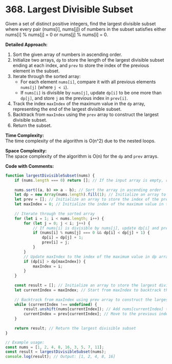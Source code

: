 # 368. Largest Divisible Subset
Given a set of distinct positive integers, find the largest divisible subset where every pair (nums[i], nums[j]) of numbers in the subset satisfies either nums[i] % nums[j] = 0 or nums[j] % nums[i] = 0.

**Detailed Approach:**
1. Sort the given array of numbers in ascending order.
2. Initialize two arrays, `dp` to store the length of the largest divisible subset ending at each index, and `prev` to store the index of the previous element in the subset.
3. Iterate through the sorted array:
   - For each element `nums[i]`, compare it with all previous elements `nums[j]` (where `j < i`).
   - If `nums[i]` is divisible by `nums[j]`, update `dp[i]` to be one more than `dp[j]`, and store `j` as the previous index in `prev[i]`.
4. Track the index `maxIndex` of the maximum value in the `dp` array, representing the end of the largest divisible subset.
5. Backtrack from `maxIndex` using the `prev` array to construct the largest divisible subset.
6. Return the subset.

**Time Complexity:**  
The time complexity of the algorithm is O(n^2) due to the nested loops.

**Space Complexity:**  
The space complexity of the algorithm is O(n) for the `dp` and `prev` arrays.

**Code with Comments:**
```javascript
function largestDivisibleSubset(nums) {
    if (nums.length === 0) return []; // If the input array is empty, return an empty array
    
    nums.sort((a, b) => a - b); // Sort the array in ascending order
    let dp = new Array(nums.length).fill(1); // Initialize an array to store the length of largest divisible subset ending at each index
    let prev = []; // Initialize an array to store the index of the previous element in the largest divisible subset
    let maxIndex = 0; // Initialize the index of the maximum value in the dp array
    
    // Iterate through the sorted array
    for (let i = 1; i < nums.length; i++) {
        for (let j = 0; j < i; j++) {
            // If nums[i] is divisible by nums[j], update dp[i] and prev[i]
            if (nums[i] % nums[j] === 0 && dp[i] < dp[j] + 1) {
                dp[i] = dp[j] + 1;
                prev[i] = j;
            }
        }
        // Update maxIndex to the index of the maximum value in dp array
        if (dp[i] > dp[maxIndex]) {
            maxIndex = i;
        }
    }
    
    const result = []; // Initialize an array to store the largest divisible subset
    let currentIndex = maxIndex; // Start from maxIndex to backtrack the subset
    
    // Backtrack from maxIndex using prev array to construct the largest divisible subset
    while (currentIndex !== undefined) {
        result.unshift(nums[currentIndex]); // Add nums[currentIndex] to the front of the result array
        currentIndex = prev[currentIndex]; // Move to the previous index in the subset
    }
    
    return result; // Return the largest divisible subset
}

// Example usage:
const nums = [1, 2, 4, 8, 16, 3, 5, 7, 11];
const result = largestDivisibleSubset(nums);
console.log(result); // Output: [1, 2, 4, 8, 16]
```

